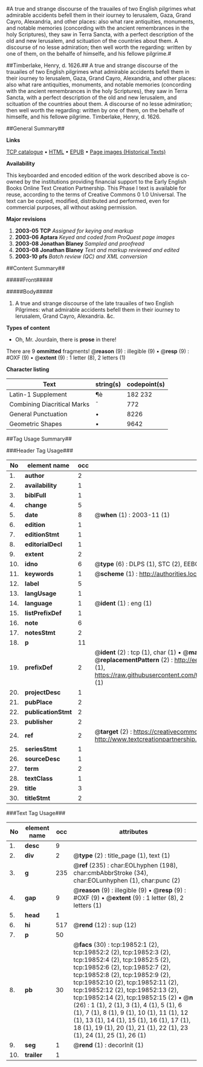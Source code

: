 #A true and strange discourse of the trauailes of two English pilgrimes what admirable accidents befell them in their iourney to Ierusalem, Gaza, Grand Cayro, Alexandria, and other places: also what rare antiquities, monuments, and notable memories (concording with the ancient remembrances in the holy Scriptures), they saw in Terra Sancta, with a perfect description of the old and new Ierusalem, and scituation of the countries about them. A discourse of no lesse admiration; then well worth the regarding: written by one of them, on the behalfe of himselfe, and his fellowe pilgrime.#

##Timberlake, Henry, d. 1626.##
A true and strange discourse of the trauailes of two English pilgrimes what admirable accidents befell them in their iourney to Ierusalem, Gaza, Grand Cayro, Alexandria, and other places: also what rare antiquities, monuments, and notable memories (concording with the ancient remembrances in the holy Scriptures), they saw in Terra Sancta, with a perfect description of the old and new Ierusalem, and scituation of the countries about them. A discourse of no lesse admiration; then well worth the regarding: written by one of them, on the behalfe of himselfe, and his fellowe pilgrime.
Timberlake, Henry, d. 1626.

##General Summary##

**Links**

[TCP catalogue](http://www.ota.ox.ac.uk/tcp/)  • 
[HTML](http://tei.it.ox.ac.uk/tcp/Texts-HTML/free/A13/A13781.html)  • 
[EPUB](http://tei.it.ox.ac.uk/tcp/Texts-EPUB/free/A13/A13781.epub) • 
[Page images (Historical Texts)](https://data.historicaltexts.jisc.ac.uk/view?pubId=eebo-99854431e&pageId=eebo-99854431e-19852-1)

**Availability**

This keyboarded and encoded edition of the
	       work described above is co-owned by the institutions
	       providing financial support to the Early English Books
	       Online Text Creation Partnership. This Phase I text is
	       available for reuse, according to the terms of Creative
	       Commons 0 1.0 Universal. The text can be copied,
	       modified, distributed and performed, even for
	       commercial purposes, all without asking permission.

**Major revisions**

1. __2003-05__ __TCP__ *Assigned for keying and markup*
1. __2003-06__ __Aptara__ *Keyed and coded from ProQuest page images*
1. __2003-08__ __Jonathan Blaney__ *Sampled and proofread*
1. __2003-08__ __Jonathan Blaney__ *Text and markup reviewed and edited*
1. __2003-10__ __pfs__ *Batch review (QC) and XML conversion*

##Content Summary##

#####Front#####

#####Body#####

1. A true and strange discourse of the
late trauailes of two English Pilgrimes:
what admirable accidents befell them in
their iourney to Ierusalem, Grand Cayro,
Alexandria. &c.

**Types of content**

  * Oh, Mr. Jourdain, there is **prose** in there!

There are 9 **ommitted** fragments! 
 @__reason__ (9) : illegible (9)  •  @__resp__ (9) : #OXF (9)  •  @__extent__ (9) : 1 letter (8), 2 letters (1)

**Character listing**


|Text|string(s)|codepoint(s)|
|---|---|---|
|Latin-1 Supplement|¶è|182 232|
|Combining             Diacritical Marks|̄|772|
|General Punctuation|•|8226|
|Geometric Shapes|▪|9642|

##Tag Usage Summary##

###Header Tag Usage###

|No|element name|occ|attributes|
|---|---|---|---|
|1.|__author__|2||
|2.|__availability__|1||
|3.|__biblFull__|1||
|4.|__change__|5||
|5.|__date__|8| @__when__ (1) : 2003-11 (1)|
|6.|__edition__|1||
|7.|__editionStmt__|1||
|8.|__editorialDecl__|1||
|9.|__extent__|2||
|10.|__idno__|6| @__type__ (6) : DLPS (1), STC (2), EEBO-CITATION (1), PROQUEST (1), VID (1)|
|11.|__keywords__|1| @__scheme__ (1) : http://authorities.loc.gov/ (1)|
|12.|__label__|5||
|13.|__langUsage__|1||
|14.|__language__|1| @__ident__ (1) : eng (1)|
|15.|__listPrefixDef__|1||
|16.|__note__|6||
|17.|__notesStmt__|2||
|18.|__p__|11||
|19.|__prefixDef__|2| @__ident__ (2) : tcp (1), char (1)  •  @__matchPattern__ (2) : ([0-9\-]+):([0-9IVX]+) (1), (.+) (1)  •  @__replacementPattern__ (2) : http://eebo.chadwyck.com/downloadtiff?vid=$1&page=$2 (1), https://raw.githubusercontent.com/textcreationpartnership/Texts/master/tcpchars.xml#$1 (1)|
|20.|__projectDesc__|1||
|21.|__pubPlace__|2||
|22.|__publicationStmt__|2||
|23.|__publisher__|2||
|24.|__ref__|2| @__target__ (2) : https://creativecommons.org/publicdomain/zero/1.0/ (1), http://www.textcreationpartnership.org/docs/. (1)|
|25.|__seriesStmt__|1||
|26.|__sourceDesc__|1||
|27.|__term__|2||
|28.|__textClass__|1||
|29.|__title__|3||
|30.|__titleStmt__|2||


###Text Tag Usage###

|No|element name|occ|attributes|
|---|---|---|---|
|1.|__desc__|9||
|2.|__div__|2| @__type__ (2) : title_page (1), text (1)|
|3.|__g__|235| @__ref__ (235) : char:EOLhyphen (198), char:cmbAbbrStroke (34), char:EOLunhyphen (1), char:punc (2)|
|4.|__gap__|9| @__reason__ (9) : illegible (9)  •  @__resp__ (9) : #OXF (9)  •  @__extent__ (9) : 1 letter (8), 2 letters (1)|
|5.|__head__|1||
|6.|__hi__|517| @__rend__ (12) : sup (12)|
|7.|__p__|50||
|8.|__pb__|30| @__facs__ (30) : tcp:19852:1 (2), tcp:19852:2 (2), tcp:19852:3 (2), tcp:19852:4 (2), tcp:19852:5 (2), tcp:19852:6 (2), tcp:19852:7 (2), tcp:19852:8 (2), tcp:19852:9 (2), tcp:19852:10 (2), tcp:19852:11 (2), tcp:19852:12 (2), tcp:19852:13 (2), tcp:19852:14 (2), tcp:19852:15 (2)  •  @__n__ (26) : 1 (1), 2 (1), 3 (1), 4 (1), 5 (1), 6 (1), 7 (1), 8 (1), 9 (1), 10 (1), 11 (1), 12 (1), 13 (1), 14 (1), 15 (1), 16 (1), 17 (1), 18 (1), 19 (1), 20 (1), 21 (1), 22 (1), 23 (1), 24 (1), 25 (1), 26 (1)|
|9.|__seg__|1| @__rend__ (1) : decorInit (1)|
|10.|__trailer__|1||

